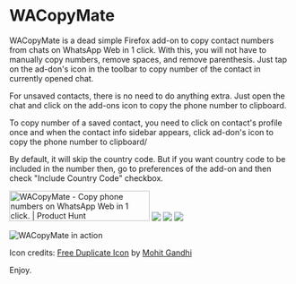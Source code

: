 # WACopyMate
WACopyMate is a dead simple Firefox add-on to copy contact numbers from chats on WhatsApp Web in 1 click. With this, you will not have to manually copy numbers, remove spaces, and remove parenthesis. Just tap on the ad-don's icon in the toolbar to copy number of the contact in currently opened chat.

For unsaved contacts, there is no need to do anything extra. Just open the chat and click on the add-ons icon to copy the phone number to clipboard.

To copy number of a saved contact, you need to click on contact's profile once and when the contact info sidebar appears, click ad-don's icon to copy the phone number to clipboard/

By default, it will skip the country code. But if you want country code to be included in the number then, go to preferences of the add-on and then check "Include Country Code" checkbox.

<a href="https://www.producthunt.com/posts/wacopymate?utm_source=badge-featured&utm_medium=badge&utm_souce=badge-wacopymate" target="_blank"><img src="https://api.producthunt.com/widgets/embed-image/v1/featured.svg?post_id=395576&theme=light" alt="WACopyMate - Copy&#0032;phone&#0032;numbers&#0032;on&#0032;WhatsApp&#0032;Web&#0032;in&#0032;1&#0032;click&#0046; | Product Hunt" style="width: 250px; height: 54px;" width="250" height="54" /></a>
<a href="https://addons.mozilla.org/en-US/firefox/addon/wacopymate/"><img src="https://raw.githubusercontent.com/Suleman-Elahi/Aurin/main/Aurin_Extension/icons/get-the-addon.png"></a>
<a href="https://microsoftedge.microsoft.com/addons/detail/wacopymate/mpmdjkjakhckcojbgdlfnjbpmgllolkh"><img src="https://user-images.githubusercontent.com/11660256/111323589-4f4c7c00-866a-11eb-80ff-da7de777d7c0.png"></a>
<a href="https://chrome.google.com/webstore/detail/wacopymate/opephbjjkpfopahlbinebcinmaglipmc"><img src="https://storage.googleapis.com/web-dev-uploads/image/WlD8wC6g8khYWPJUsQceQkhXSlv1/UV4C4ybeBTsZt43U4xis.png"></a>

![WACopyMate in action](https://res.cloudinary.com/suleman/image/upload/v1684697500/WACopyMate_in_action.png)

Icon credits: <a href="https://iconscout.com/icon/duplicate-window-copy-clone-rectangle-9" target="_blank">Free Duplicate Icon</a> by <a href="https://iconscout.com/contributors/mcgandhi61" target="_blank">Mohit Gandhi</a>

Enjoy.

